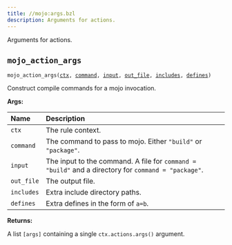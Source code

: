 ```yaml
---
title: //mojo:args.bzl
description: Arguments for actions.
---
```


Arguments for actions.

<a id="mojo_action_args"></a>

## `mojo_action_args`

<pre><code>mojo_action_args(<a href="#mojo_action_args-ctx">ctx</a>, <a href="#mojo_action_args-command">command</a>, <a href="#mojo_action_args-input">input</a>, <a href="#mojo_action_args-out_file">out_file</a>, <a href="#mojo_action_args-includes">includes</a>, <a href="#mojo_action_args-defines">defines</a>)</code></pre>
Construct compile commands for a mojo invocation.

**Args:**

| Name  | Description |
| :---- | :---------- |
| <a id="mojo_action_args-ctx"></a>`ctx` | The rule context.  |
| <a id="mojo_action_args-command"></a>`command` | The command to pass to mojo. Either `"build"` or `"package"`.  |
| <a id="mojo_action_args-input"></a>`input` | The input to the command. A file for `command = "build"` and a directory for `command = "package"`.  |
| <a id="mojo_action_args-out_file"></a>`out_file` | The output file.  |
| <a id="mojo_action_args-includes"></a>`includes` | Extra include directory paths.  |
| <a id="mojo_action_args-defines"></a>`defines` | Extra defines in the form of `a=b`.  |

**Returns:**

A list `[args]` containing a single `ctx.actions.args()` argument.
